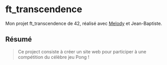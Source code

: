 # ft_transcendence
Mon projet ft_transcendence de 42, réalisé avec [Melody](https://github.com/mboy29) et Jean-Baptiste.

## Résumé
> Ce project consiste à créer un site web pour participer à une compétition du célèbre jeu Pong !